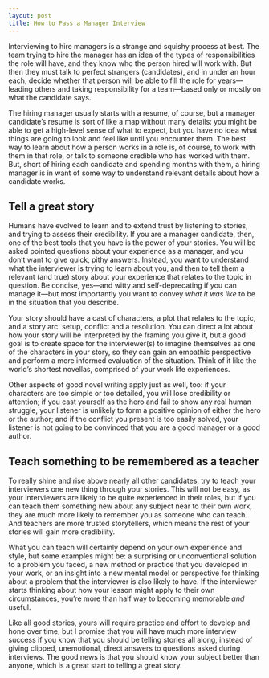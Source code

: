 ```yaml
---
layout: post
title: How to Pass a Manager Interview
---
```


Interviewing to hire managers is a strange and squishy process at best. The team
trying to hire the manager has an idea of the types of responsibilities the role
will have, and they know who the person hired will work with. But then they must
talk to perfect strangers (candidates), and in under an hour each, decide
whether that person will be able to fill the role for years—leading others and
taking responsibility for a team—based only or mostly on what the candidate
says.

The hiring manager usually starts with a resume, of course, but a manager
candidate’s resume is sort of like a map without many details: you might be able
to get a high-level sense of what to expect, but you have no idea what things
are going to look and feel like until you encounter them. The best way to learn
about how a person works in a role is, of course, to work with them in that
role, or talk to someone credible who has worked with them. But, short of hiring
each candidate and spending months with them, a hiring manager is in want of
some way to understand relevant details about how a candidate works.

## Tell a great story
Humans have evolved to learn and to extend trust by listening to stories, and
trying to assess their credibility. If you are a manager candidate, then, one of
the best tools that you have is the power of your stories. You will be asked
pointed questions about your experience as a manager, and you don’t want to give
quick, pithy answers. Instead, you want to understand what the interviewer is
trying to learn about you, and then to tell them a relevant (and true) story
about your experience that relates to the topic in question. Be concise, yes—and
witty and self-deprecating if you can manage it—but most importantly you want to
convey *what it was like* to be in the situation that you describe.

Your story should have a cast of characters, a plot that relates to the topic,
and a story arc: setup, conflict and a resolution. You can direct a lot about
how your story will be interpreted by the framing you give it, but a good goal
is to create space for the interviewer(s) to imagine themselves as one of the
characters in your story, so they can gain an empathic perspective and perform a
more informed evaluation of the situation. Think of it like the world’s shortest
novellas, comprised of your work life experiences.

Other aspects of good novel writing apply just as well, too: if your characters
are too simple or too detailed, you will lose credibility or attention; if you
cast yourself as the hero and fail to show any real human struggle, your
listener is unlikely to form a positive opinion of either the hero or the
author; and if the conflict you present is too easily solved, your listener is
not going to be convinced that you are a good manager or a good author.

## Teach something to be remembered as a teacher
To really shine and rise above nearly all other candidates, try to teach your
interviewers one new thing through your stories. This will not be easy, as your
interviewers are likely to be quite experienced in their roles, but if you can
teach them something new about any subject near to their own work, they are much
more likely to remember you as someone who can teach. And teachers are more
trusted storytellers, which means the rest of your stories will gain more
credibility.

What you can teach will certainly depend on your own experience and style, but
some examples might be: a surprising or unconventional solution to a problem you
faced, a new method or practice that you developed in your work, or an insight
into a new mental model or perspective for thinking about a problem that the
interviewer is also likely to have. If the interviewer starts thinking about how
your lesson might apply to their own circumstances, you’re more than half way to
becoming memorable *and* useful.

Like all good stories, yours will require practice and effort to develop and
hone over time, but I promise that you will have much more interview success if
you know that you should be telling stories all along, instead of giving
clipped, unemotional, direct answers to questions asked during interviews. The
good news is that you should know your subject better than anyone, which is a
great start to telling a great story.

